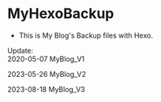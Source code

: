 # MyHexoBackup

- This is My Blog's Backup files with Hexo.

Update: </br>
2020-05-07 MyBlog_V1 </br>

2023-05-26 MyBlog_V2 </br>

2023-08-18 MyBlog_V3 </br>